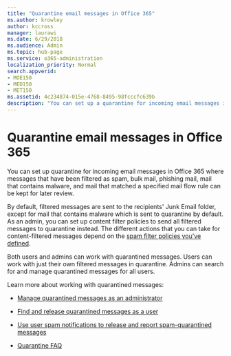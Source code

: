 ```yaml
---
title: "Quarantine email messages in Office 365"
ms.author: krowley
author: kccross
manager: laurawi
ms.date: 6/29/2018
ms.audience: Admin
ms.topic: hub-page
ms.service: o365-administration
localization_priority: Normal
search.appverid:
- MOE150
- MED150
- MET150
ms.assetid: 4c234874-015e-4768-8495-98fcccfc639b
description: "You can set up a quarantine for incoming email messages in Office 365 where incoming email messages that have been filtered as spam, bulk, phishing mail, and malware can be kept for later review."
---
```


# Quarantine email messages in Office 365

You can set up quarantine for incoming email messages in Office 365 where messages that have been filtered as spam, bulk mail, phishing mail, mail that contains malware, and mail that matched a specified mail flow rule can be kept for later review.
  
By default, filtered messages are sent to the recipients' Junk Email folder, except for mail that contains malware which is sent to quarantine by default. As an admin, you can set up content filter policies to send all filtered messages to quarantine instead. The different actions that you can take for content-filtered messages depend on the [spam filter policies you've defined](https://go.microsoft.com/fwlink/?LinkId=799736).
  
Both users and admins can work with quarantined messages. Users can work with just their own filtered messages in quarantine. Admins can search for and manage quarantined messages for all users.
  
Learn more about working with quarantined messages:
  
- [Manage quarantined messages as an administrator](manage-quarantined-messages-and-files.md)
    
- [Find and release quarantined messages as a user](find-and-release-quarantined-messages-as-a-user.md)
    
- [Use user spam notifications to release and report spam-quarantined messages](use-spam-notifications-to-release-and-report-quarantined-messages.md)
    
- [Quarantine FAQ](quarantine-faq.md)
    

